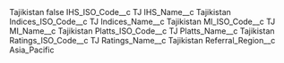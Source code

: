 <?xml version="1.0" encoding="UTF-8"?>
<CustomMetadata xmlns="http://soap.sforce.com/2006/04/metadata" xmlns:xsi="http://www.w3.org/2001/XMLSchema-instance" xmlns:xsd="http://www.w3.org/2001/XMLSchema">
    <label>Tajikistan</label>
    <protected>false</protected>
    <values>
        <field>IHS_ISO_Code__c</field>
        <value xsi:type="xsd:string">TJ</value>
    </values>
    <values>
        <field>IHS_Name__c</field>
        <value xsi:type="xsd:string">Tajikistan</value>
    </values>
    <values>
        <field>Indices_ISO_Code__c</field>
        <value xsi:type="xsd:string">TJ</value>
    </values>
    <values>
        <field>Indices_Name__c</field>
        <value xsi:type="xsd:string">Tajikistan</value>
    </values>
    <values>
        <field>MI_ISO_Code__c</field>
        <value xsi:type="xsd:string">TJ</value>
    </values>
    <values>
        <field>MI_Name__c</field>
        <value xsi:type="xsd:string">Tajikistan</value>
    </values>
    <values>
        <field>Platts_ISO_Code__c</field>
        <value xsi:type="xsd:string">TJ</value>
    </values>
    <values>
        <field>Platts_Name__c</field>
        <value xsi:type="xsd:string">Tajikistan</value>
    </values>
    <values>
        <field>Ratings_ISO_Code__c</field>
        <value xsi:type="xsd:string">TJ</value>
    </values>
    <values>
        <field>Ratings_Name__c</field>
        <value xsi:type="xsd:string">Tajikistan</value>
    </values>
    <values>
        <field>Referral_Region__c</field>
        <value xsi:type="xsd:string">Asia_Pacific</value>
    </values>
</CustomMetadata>
